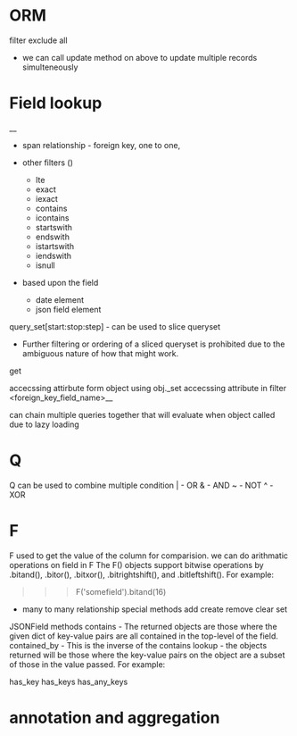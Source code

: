 # ORM
filter
exclude
all 

- we can call update method on above to update multiple records simulteneously

# Field lookup
__ 
- span relationship - foreign key, one to one, 
- other filters ()
    - lte
    - exact
    - iexact
    - contains
    - icontains
    - startswith
    - endswith
    - istartswith
    - iendswith
    - isnull

- based upon the field
    - date element
    - json field element

query_set[start:stop:step] - can be used to slice queryset

- Further filtering or ordering of a sliced queryset is prohibited due to the ambiguous nature of how that might work.



get



accecssing attirbute form object using obj.<Model>_set
accecssing attribute in filter <foreign_key_field_name>__<attribute of that field>

can chain multiple queries together that will evaluate when object called due to lazy loading


# Q
Q can be used to combine multiple condition
| - OR
& - AND
~ - NOT
^ - XOR

# F
F used to get the value of the column for comparision. we can do arithmatic operations on field in F
The F() objects support bitwise operations by .bitand(), .bitor(), .bitxor(), .bitrightshift(), and .bitleftshift(). For example:
>>> F('somefield').bitand(16)

- many to many relationship special methods
add
create
remove
clear
set

JSONField methods
contains - The returned objects are those where the given dict of key-value pairs are all contained in the top-level of the field.
contained_by - This is the inverse of the contains lookup - the objects returned will be those where the key-value pairs on the object are a subset of those in the value passed. For example:

has_key
has_keys
has_any_keys


# annotation and aggregation



